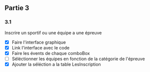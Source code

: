 ## Partie 3

### 3.1
Inscrire un sportif ou une équipe a une épreuve
- [x] Faire l'interface graphique
- [x] Link l'interface avec le code
- [x] Faire les évents de chaque comboBox
- [ ] Séléctionner les équipes en fonction de la catégorie de l'épreuve
- [x] Ajouter la séléction a la table LesInscription